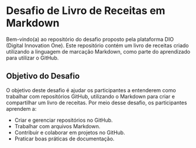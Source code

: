 # Desafio de Livro de Receitas em Markdown

Bem-vindo(a) ao repositório do desafio proposto pela plataforma DIO (Digital Innovation One). Este repositório contém um livro de receitas criado utilizando a linguagem de marcação Markdown, como parte do aprendizado para utilizar o GitHub.

## Objetivo do Desafio

O objetivo deste desafio é ajudar os participantes a entenderem como trabalhar com repositórios GitHub, utilizando o Markdown para criar e compartilhar um livro de receitas. Por meio desse desafio, os participantes aprendem a:

- Criar e gerenciar repositórios no GitHub.
- Trabalhar com arquivos Markdown.
- Contribuir e colaborar em projetos no GitHub.
- Praticar boas práticas de documentação.
